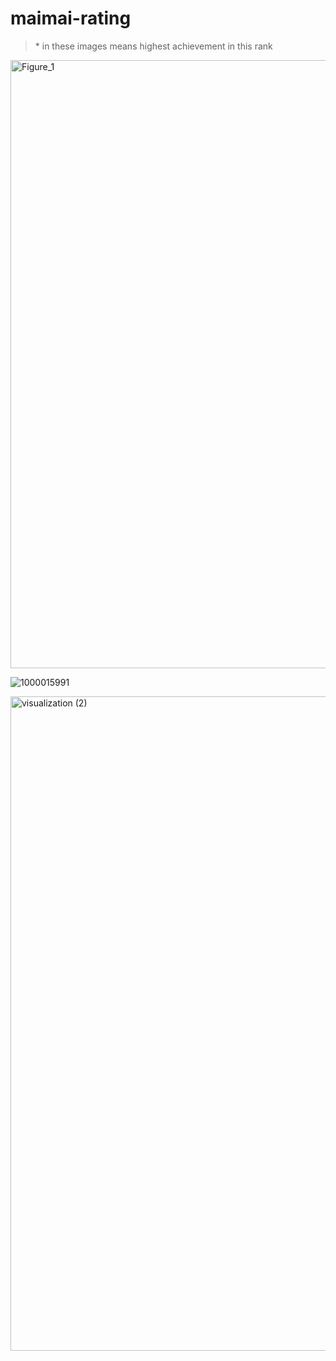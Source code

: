 # maimai-rating

> \* in these images means highest achievement in this rank

<img width="1920" height="973" alt="Figure_1" src="https://github.com/user-attachments/assets/43913d76-da1f-460c-bcc2-edbc33b2e0aa" />

![1000015991](https://github.com/user-attachments/assets/78e9ef41-67db-45e0-b50d-5d255f14c49d)

[<img width="1739" height="1047" alt="visualization (2)" src="https://github.com/user-attachments/assets/8254abe3-c601-4267-9216-06c9df389f84" />](https://maimai-rating.vercel.app/)

